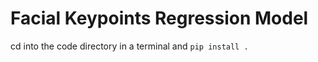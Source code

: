# Facial Keypoints Regression Model

cd into the code directory in a terminal and ```pip install .```
